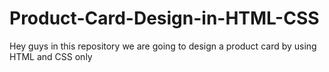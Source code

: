 # Product-Card-Design-in-HTML-CSS
Hey guys in this repository we are going to design a product card by using HTML and CSS only

